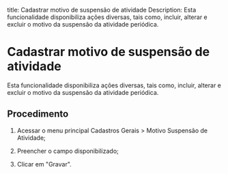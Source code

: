 title: Cadastrar motivo de suspensão de atividade
Description: Esta funcionalidade disponibiliza ações diversas, tais como, incluir, alterar e excluir o motivo da suspensão da atividade periódica.
# Cadastrar motivo de suspensão de atividade

Esta funcionalidade disponibiliza ações diversas, tais como, incluir, alterar e excluir o motivo da suspensão da atividade periódica.

Procedimento
------------

1.  Acessar o menu principal Cadastros Gerais \> Motivo Suspensão de Atividade;

2.  Preencher o campo disponibilizado;

3.  Clicar em "Gravar".

<!-- !!! tip "About"

    <b>Product/Version:</b> CITSmart | 9.00 &nbsp;&nbsp;
    <b>Updated:</b>01/17/2019 – Larissa Lourenço
